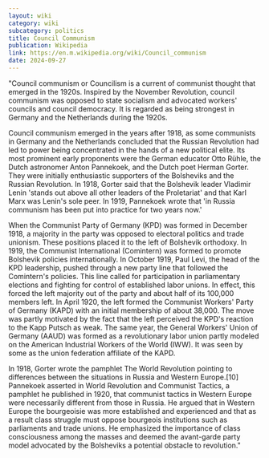 ```yaml
---
layout: wiki
category: wiki
subcategory: politics
title: Council Communism
publication: Wikipedia
link: https://en.m.wikipedia.org/wiki/Council_communism
date: 2024-09-27
---
```


"Council communism or Councilism is a current of communist thought that emerged in the 1920s. Inspired by the November Revolution, council communism was opposed to state socialism and advocated workers' councils and council democracy. It is regarded as being strongest in Germany and the Netherlands during the 1920s.

Council communism emerged in the years after 1918, as some communists in Germany and the Netherlands concluded that the Russian Revolution had led to power being concentrated in the hands of a new political elite. Its most prominent early proponents were the German educator Otto Rühle, the Dutch astronomer Anton Pannekoek, and the Dutch poet Herman Gorter. They were initially enthusiastic supporters of the Bolsheviks and the Russian Revolution. In 1918, Gorter said that the Bolshevik leader Vladimir Lenin 'stands out above all other leaders of the Proletariat' and that Karl Marx was Lenin's sole peer. In 1919, Pannekoek wrote that 'in Russia communism has been put into practice for two years now.'

When the Communist Party of Germany (KPD) was formed in December 1918, a majority in the party was opposed to electoral politics and trade unionism. These positions placed it to the left of Bolshevik orthodoxy. In 1919, the Communist International (Comintern) was formed to promote Bolshevik policies internationally. In October 1919, Paul Levi, the head of the KPD leadership, pushed through a new party line that followed the Comintern's policies. This line called for participation in parliamentary elections and fighting for control of established labor unions. In effect, this forced the left majority out of the party and about half of its 100,000 members left. In April 1920, the left formed the Communist Workers' Party of Germany (KAPD) with an initial membership of about 38,000. The move was partly motivated by the fact that the left perceived the KPD's reaction to the Kapp Putsch as weak. The same year, the General Workers' Union of Germany (AAUD) was formed as a revolutionary labor union partly modeled on the American Industrial Workers of the World (IWW). It was seen by some as the union federation affiliate of the KAPD.

In 1918, Gorter wrote the pamphlet The World Revolution pointing to differences between the situations in Russia and Western Europe.[10] Pannekoek asserted in World Revolution and Communist Tactics, a pamphlet he published in 1920, that communist tactics in Western Europe were necessarily different from those in Russia. He argued that in Western Europe the bourgeoisie was more established and experienced and that as a result class struggle must oppose bourgeois institutions such as parliaments and trade unions. He emphasized the importance of class consciousness among the masses and deemed the avant-garde party model advocated by the Bolsheviks a potential obstacle to revolution."
